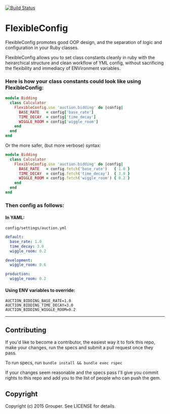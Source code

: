 [![Build Status](https://travis-ci.org/brett-richardson/flexible-config.png?branch=master)](https://travis-ci.org/brett-richardson/flexible-config)


FlexibleConfig
==============

FlexibleConfig promotes good OOP design, and the separation of logic and
configuration in your Ruby classes.

FlexibleConfig allows you to set class constants cleanly in ruby with the
heirarchical structure and clean workflow of YML config, without sacrificing
the flexibility and immediacy of ENVironment variables.

### Here is how your class constants could look like using FlexibleConfig:

```ruby
module Bidding
  class Calculator
    FlexibleConfig.use 'auction.bidding' do |config|
      BASE_RATE   = config['base_rate']
      TIME_DECAY  = config['time_decay']
      WIGGLE_ROOM = config['wiggle_room']
    end
  end
end
```

Or the more safer, (but more verbose) syntax:

```ruby
module Bidding
  class Calculator
    FlexibleConfig.use 'auction.bidding' do |config|
      BASE_RATE   = config.fetch('base_rate')   { 1.0 }
      TIME_DECAY  = config.fetch('time_decay')  { 3.0 }
      WIGGLE_ROOM = config.fetch('wiggle_room') { 0.2 }
    end
  end
end
```

### Then config as follows:

#### In YAML:

`config/settings/auction.yml`

```yml
default:
  base_rate: 1.0
  time_decay: 3.0
  wiggle_room: 0.2

development:
  wiggle_room: 0.6

production:
  wiggle_room: 0.2
```

#### Using ENV variables to override:

```
AUCTION_BIDDING_BASE_RATE=1.0
AUCTION_BIDDING_TIME_DECAY=3.0
AUCTION_BIDDING_WIGGLE_ROOM=0.2
```

- - - - -

## Contributing

If you'd like to become a contributor, the easiest way it to fork this repo, make your changes, run the specs and submit a pull request once they pass.

To run specs, run `bundle install && bundle exec rspec`

If your changes seem reasonable and the specs pass I'll give you commit rights to this repo and add you to the list of people who can push the gem.


## Copyright

Copyright (c) 2015 Grouper. See LICENSE for details.
